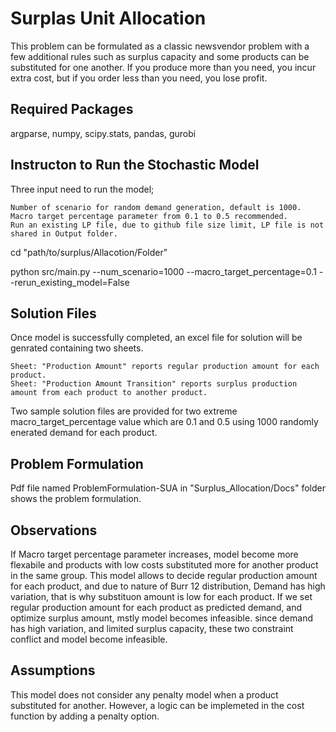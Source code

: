 # Surplas Unit Allocation

This problem can be formulated as a classic newsvendor problem with a few additional rules such as surplus capacity and some products can be substituted for one another. If you produce more than you need, you incur extra cost, but if you order less than you need, you lose profit. 

## Required Packages

argparse, numpy, scipy.stats, pandas, gurobi

## Instructon to Run the Stochastic Model

Three input need to run the model;

	Number of scenario for random demand generation, default is 1000.
	Macro target percentage parameter from 0.1 to 0.5 recommended.
	Run an existing LP file, due to github file size limit, LP file is not shared in Output folder.

cd "path/to/surplus/Allacotion/Folder"
	
python src/main.py --num_scenario=1000 --macro_target_percentage=0.1 --rerun_existing_model=False


## Solution Files

Once model is successfully completed, an excel file for solution will be genrated containing two sheets.

	Sheet: "Production Amount" reports regular production amount for each product.
	Sheet: "Production Amount Transition" reports surplus production amount from each product to another product.

Two sample solution files are provided for two extreme macro_target_percentage value which are 0.1 and 0.5 using 1000 randomly enerated demand for each product.

## Problem Formulation

Pdf file named ProblemFormulation-SUA in "Surplus_Allocation/Docs" folder shows the problem formulation.


## Observations

If Macro target percentage parameter increases, model become more flexabile and products with low costs substituted more for another product in the same group.
This model allows to decide regular production amount for each product, and due to nature of Burr 12 distribution, Demand has high variation, that is why substituon amount is low for each product.
If we set regular production amount for each product as predicted demand, and optimize surplus amount, mstly model becomes infeasible. since demand has high variation, and limited surplus capacity, these two constraint conflict and model become infeasible.

## Assumptions

This model does not consider any penalty model when a product substituted for another. However, a logic can be implemeted in the cost function by adding a penalty option.




